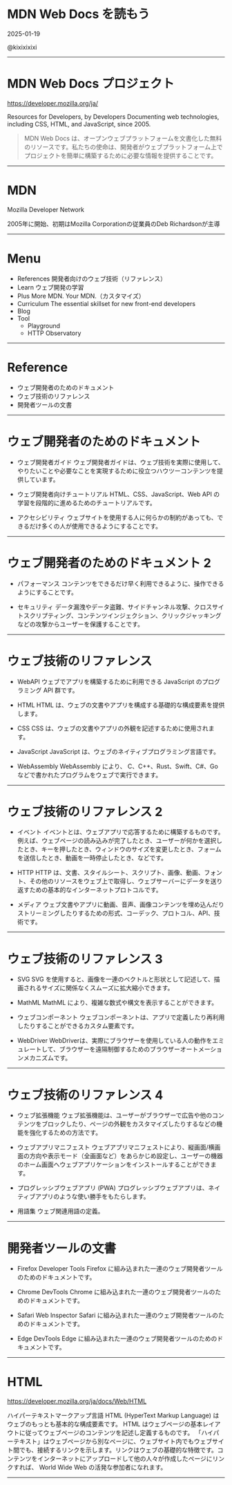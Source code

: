 # MDN Web Docs を読もう

2025-01-19

@kixixixixi

---

# MDN Web Docs プロジェクト

https://developer.mozilla.org/ja/

Resources for Developers,
by Developers
Documenting web technologies, including CSS, HTML, and JavaScript, since 2005.


> MDN Web Docs は、オープンウェブプラットフォームを文書化した無料のリソースです。私たちの使命は、開発者がウェブプラットフォーム上でプロジェクトを簡単に構築するために必要な情報を提供することです。

---

# MDN

Mozilla Developer Network

2005年に開始、初期はMozilla Corporationの従業員のDeb Richardsonが主導

---

# Menu

- References
  開発者向けのウェブ技術（リファレンス）
- Learn
  ウェブ開発の学習
- Plus
  More MDN. Your MDN.（カスタマイズ）
- Curriculum
  The essential skillset for new front-end developers
- Blog
- Tool
  - Playground
  - HTTP Observatory

---

# Reference

- ウェブ開発者のためのドキュメント
- ウェブ技術のリファレンス
- 開発者ツールの文書

---

# ウェブ開発者のためのドキュメント

- ウェブ開発者ガイド
ウェブ開発者ガイドは、ウェブ技術を実際に使用して、やりたいことや必要なことを実現するために役立つハウツーコンテンツを提供しています。

- ウェブ開発者向けチュートリアル
HTML、CSS、JavaScript、Web API の学習を段階的に進めるためのチュートリアルです。

- アクセシビリティ
ウェブサイトを使用する人に何らかの制約があっても、できるだけ多くの人が使用できるようにすることです。

---

# ウェブ開発者のためのドキュメント 2

- パフォーマンス
コンテンツをできるだけ早く利用できるように、操作できるようにすることです。

- セキュリティ
データ漏洩やデータ盗難、サイドチャンネル攻撃、クロスサイトスクリプティング、コンテンツインジェクション、クリックジャッキングなどの攻撃からユーザーを保護することです。

---

# ウェブ技術のリファレンス

- WebAPI
ウェブでアプリを構築するために利用できる JavaScript のプログラミング API 群です。

- HTML
HTML は、ウェブの文書やアプリを構成する基礎的な構成要素を提供します。

- CSS
CSS は、ウェブの文書やアプリの外観を記述するために使用されます。


- JavaScript
JavaScript は、ウェブのネイティブプログラミング言語です。

- WebAssembly
WebAssembly により、 C、C++、Rust、Swift、C#、Go などで書かれたプログラムをウェブで実行できます。

---

# ウェブ技術のリファレンス 2

- イベント
イベントとは、ウェブアプリで応答するために構築するものです。例えば、ウェブページの読み込みが完了したとき、ユーザーが何かを選択したとき、キーを押したとき、ウィンドウのサイズを変更したとき、フォームを送信したとき、動画を一時停止したとき、などです。

- HTTP
HTTP は、文書、スタイルシート、スクリプト、画像、動画、フォント、その他のリソースをウェブ上で取得し、ウェブサーバーにデータを送り返すための基本的なインターネットプロトコルです。

- メディア
ウェブ文書やアプリに動画、音声、画像コンテンツを埋め込んだりストリーミングしたりするための形式、コーデック、プロトコル、API、技術です。

---

# ウェブ技術のリファレンス 3

- SVG
SVG を使用すると、画像を一連のベクトルと形状として記述して、描画されるサイズに関係なくスムーズに拡大縮小できます。

- MathML
MathML により、複雑な数式や構文を表示することができます。

- ウェブコンポーネント
ウェブコンポーネントは、アプリで定義したり再利用したりすることができるカスタム要素です。

- WebDriver
WebDriverは、実際にブラウザーを使用している人の動作をエミュレートして、ブラウザーを遠隔制御するためのブラウザーオートメーションメカニズムです。

---

# ウェブ技術のリファレンス 4

- ウェブ拡張機能
ウェブ拡張機能は、ユーザーがブラウザーで広告や他のコンテンツをブロックしたり、ページの外観をカスタマイズしたりするなどの機能を強化するための方法です。

- ウェブアプリマニフェスト
ウェブアプリマニフェストにより、縦画面/横画面の方向や表示モード（全画面など）をあらかじめ設定し、ユーザーの機器のホーム画面へウェブアプリケーションをインストールすることができます。

- プログレッシブウェブアプリ (PWA)
プログレッシブウェブアプリは、ネイティブアプリのような使い勝手をもたらします。

- 用語集
ウェブ関連用語の定義。

---

# 開発者ツールの文書

- Firefox Developer Tools
Firefox に組み込まれた一連のウェブ開発者ツールのためのドキュメントです。

- Chrome DevTools
Chrome に組み込まれた一連のウェブ開発者ツールのためのドキュメントです。

- Safari Web Inspector
Safari に組み込まれた一連のウェブ開発者ツールのためのドキュメントです。

- Edge DevTools
Edge に組み込まれた一連のウェブ開発者ツールのためのドキュメントです。

---

# HTML

https://developer.mozilla.org/ja/docs/Web/HTML

ハイパーテキストマークアップ言語
HTML (HyperText Markup Language) はウェブのもっとも基本的な構成要素です。 HTML はウェブページの基本レイアウトに従ってウェブページのコンテンツを記述し定義するものです。 
「ハイパーテキスト」はウェブページから別なページに、ウェブサイト内でもウェブサイト間でも、接続するリンクを示します。リンクはウェブの基礎的な特徴です。コンテンツをインターネットにアップロードして他の人々が作成したページにリンクすれば、 World Wide Web の活発な参加者になれます。

---